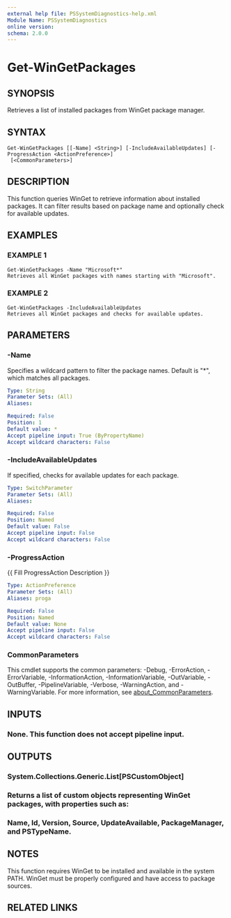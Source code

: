 ```yaml
---
external help file: PSSystemDiagnostics-help.xml
Module Name: PSSystemDiagnostics
online version:
schema: 2.0.0
---
```


# Get-WinGetPackages

## SYNOPSIS
Retrieves a list of installed packages from WinGet package manager.

## SYNTAX

```
Get-WinGetPackages [[-Name] <String>] [-IncludeAvailableUpdates] [-ProgressAction <ActionPreference>]
 [<CommonParameters>]
```

## DESCRIPTION
This function queries WinGet to retrieve information about installed packages.
It can filter results based on package name and optionally check for available updates.

## EXAMPLES

### EXAMPLE 1
```
Get-WinGetPackages -Name "Microsoft*"
Retrieves all WinGet packages with names starting with "Microsoft".
```

### EXAMPLE 2
```
Get-WinGetPackages -IncludeAvailableUpdates
Retrieves all WinGet packages and checks for available updates.
```

## PARAMETERS

### -Name
Specifies a wildcard pattern to filter the package names.
Default is "*", which matches all packages.

```yaml
Type: String
Parameter Sets: (All)
Aliases:

Required: False
Position: 1
Default value: *
Accept pipeline input: True (ByPropertyName)
Accept wildcard characters: False
```

### -IncludeAvailableUpdates
If specified, checks for available updates for each package.

```yaml
Type: SwitchParameter
Parameter Sets: (All)
Aliases:

Required: False
Position: Named
Default value: False
Accept pipeline input: False
Accept wildcard characters: False
```

### -ProgressAction
{{ Fill ProgressAction Description }}

```yaml
Type: ActionPreference
Parameter Sets: (All)
Aliases: proga

Required: False
Position: Named
Default value: None
Accept pipeline input: False
Accept wildcard characters: False
```

### CommonParameters
This cmdlet supports the common parameters: -Debug, -ErrorAction, -ErrorVariable, -InformationAction, -InformationVariable, -OutVariable, -OutBuffer, -PipelineVariable, -Verbose, -WarningAction, and -WarningVariable. For more information, see [about_CommonParameters](http://go.microsoft.com/fwlink/?LinkID=113216).

## INPUTS

### None. This function does not accept pipeline input.
## OUTPUTS

### System.Collections.Generic.List[PSCustomObject]
### Returns a list of custom objects representing WinGet packages, with properties such as:
### Name, Id, Version, Source, UpdateAvailable, PackageManager, and PSTypeName.
## NOTES
This function requires WinGet to be installed and available in the system PATH.
WinGet must be properly configured and have access to package sources.

## RELATED LINKS
